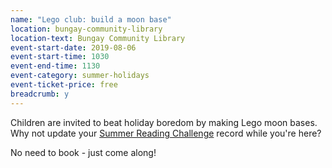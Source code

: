 ```yaml
---
name: "Lego club: build a moon base"
location: bungay-community-library
location-text: Bungay Community Library
event-start-date: 2019-08-06
event-start-time: 1030
event-end-time: 1130
event-category: summer-holidays
event-ticket-price: free
breadcrumb: y
---
```


Children are invited to beat holiday boredom by making Lego moon bases. Why not update your [Summer Reading Challenge](/src/) record while you're here?

No need to book - just come along!
